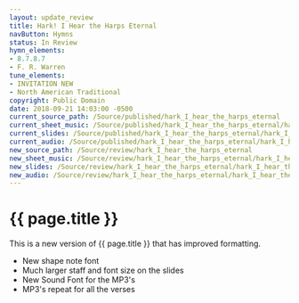 ```yaml
---
layout: update_review
title: Hark! I Hear the Harps Eternal
navButton: Hymns
status: In Review
hymn_elements:
- 8.7.8.7
- F. R. Warren
tune_elements:
- INVITATION NEW
- North American Traditional
copyright: Public Domain
date: 2018-09-21 14:03:00 -0500
current_source_path: /Source/published/hark_I_hear_the_harps_eternal
current_sheet_music: /Source/published/hark_I_hear_the_harps_eternal/hark_I_hear_the_harps_eternal_sheet_music
current_slides: /Source/published/hark_I_hear_the_harps_eternal/hark_I_hear_the_harps_eternal_slides
current_audio: /Source/published/hark_I_hear_the_harps_eternal/hark_I_hear_the_harps_eternal_audio
new_source_path: /Source/review/hark_I_hear_the_harps_eternal
new_sheet_music: /Source/review/hark_I_hear_the_harps_eternal/hark_I_hear_the_harps_eternal_sheet_music
new_slides: /Source/review/hark_I_hear_the_harps_eternal/hark_I_hear_the_harps_eternal_slides
new_audio: /Source/review/hark_I_hear_the_harps_eternal/hark_I_hear_the_harps_eternal_audio
---
```

# {{ page.title }}
This is a new version of {{ page.title }} that has improved formatting.

- New shape note font
- Much larger staff and font size on the slides
- New Sound Font for the MP3's
- MP3's repeat for all the verses
